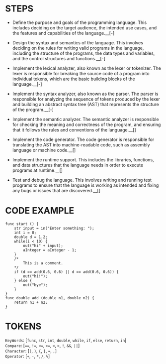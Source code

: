 # STEPS
- Define the purpose and goals of the programming language. This includes deciding on the target audience, the intended use cases, and the features and capabilities of the language.__[-]

- Design the syntax and semantics of the language. This involves deciding on the rules for writing valid programs in the language,  including the structure of the programs, the data types and variables, and the control structures and functions.__[-]

- Implement the lexical analyzer, also known as the lexer or tokenizer. The lexer is responsible for breaking the source code of a program into individual tokens, which are the basic building blocks of the language.__[-]

- Implement the syntax analyzer, also known as the parser. The parser is responsible for analyzing the sequence of tokens produced by the lexer and building an abstract syntax tree (AST) that represents the structure of the program.__[-]

- Implement the semantic analyzer. The semantic analyzer is responsible for checking the meaning and correctness of the program, and ensuring that it follows the rules and conventions of the language.__[]

- Implement the code generator. The code generator is responsible for translating the AST into machine-readable code, such as assembly language or machine code.__[]

- Implement the runtime support. This includes the libraries, functions, and data structures that the language needs in order to execute programs at runtime.__[]

- Test and debug the language. This involves writing and running test programs to ensure that the language is working as intended and fixing any bugs or issues that are discovered.__[]

# CODE EXAMPLE
```
func start () {
	str input = in("Enter something: ");
	int i = 0;
	double d = 1.2;
	while(i < 10) {
		out("hi" + input);
		aInteger = aInteger - 1;
	}
	/*
		This is a comment.
	*/
	if (d == add(0.6, 0.6) || d == add(0.6, 0.6)) {
		out("hi!");
	} else {
		out("bye");
	}
}
func double add (double n1, double n2) {
	return n1 + n2;
}

```
# TOKENS
`KeyWords`:  		[`func`, `str`, `int`, `double`, `while`, `if`, `else`, `return`, `in`]  
`Compare`:   		[`==`, `!=`, `<=`, `>=`, `<`, `>`, `!`, `&&`, `||`]  
`Character`: 	[`(`, `)`, `{`, `}`, `=`, `,`]  
`Operator`:  		[`+`, `-`, `*`, `/`, `%`]  
	